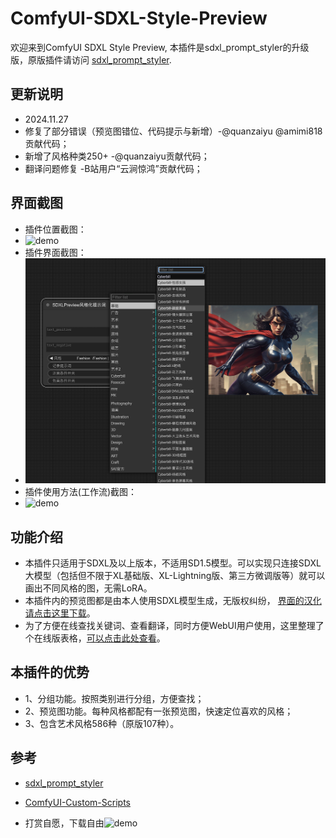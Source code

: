 # ComfyUI-SDXL-Style-Preview
欢迎来到ComfyUI SDXL Style Preview, 本插件是sdxl_prompt_styler的升级版，原版插件请访问 [sdxl_prompt_styler](https://github.com/twri/sdxl_prompt_styler).
## 更新说明
- 2024.11.27
- 修复了部分错误（预览图错位、代码提示与新增）-@quanzaiyu @amimi818 贡献代码；
- 新增了风格种类250+ -@quanzaiyu贡献代码；
- 翻译问题修复 -B站用户“云涧惊鸿”贡献代码；
## 界面截图
- 插件位置截图：
- ![demo](./assets/screen-1.png)
- 插件界面截图：
- ![demo](./assets/screen-2.png)
- 插件使用方法(工作流)截图：
- ![demo](./assets/screen-3.png)
## 功能介绍
- 本插件只适用于SDXL及以上版本，不适用SD1.5模型。可以实现只连接SDXL大模型（包括但不限于XL基础版、XL-Lightning版、第三方微调版等）就可以画出不同风格的图，无需LoRA。
- 本插件内的预览图都是由本人使用SDXL模型生成，无版权纠纷， [界面的汉化请点击这里下载](https://pan.quark.cn/s/a0e2d7393be1)。
- 为了方便在线查找关键词、查看翻译，同时方便WebUI用户使用，这里整理了个在线版表格，[可以点击此处查看](https://docs.qq.com/sheet/DYkpTY1V5WGhTaklK?nlc=1&tab=dcfxzc)。
## 本插件的优势
- 1、分组功能。按照类别进行分组，方便查找；
- 2、预览图功能。每种风格都配有一张预览图，快速定位喜欢的风格；
- 3、包含艺术风格586种（原版107种）。

## 参考
- [sdxl_prompt_styler](https://github.com/twri/sdxl_prompt_styler)
- [ComfyUI-Custom-Scripts](https://github.com/pythongosssss/ComfyUI-Custom-Scripts)

- 打赏自愿，下载自由![demo](./assets/赞赏码.png)
